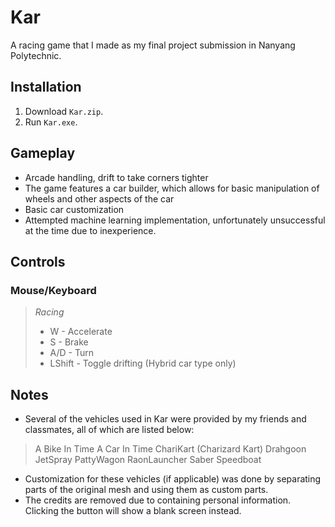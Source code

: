 # Kar
A racing game that I made as my final project submission in Nanyang Polytechnic. 

## Installation
1. Download `Kar.zip`.
2. Run `Kar.exe`.

## Gameplay
- Arcade handling, drift to take corners tighter
- The game features a car builder, which allows for basic manipulation of wheels and other aspects of the car
- Basic car customization
- Attempted machine learning implementation, unfortunately unsuccessful at the time due to inexperience.

## Controls
### Mouse/Keyboard
> *Racing*
> - W - Accelerate
> - S - Brake
> - A/D - Turn
> - LShift - Toggle drifting (Hybrid car type only)


## Notes
- Several of the vehicles used in Kar were provided by my friends and classmates, all of which are listed below:
> A Bike In Time
> A Car In Time
> ChariKart (Charizard Kart)
> Drahgoon
> JetSpray
> PattyWagon
> RaonLauncher
> Saber
> Speedboat
- Customization for these vehicles (if applicable) was done by separating parts of the original mesh and using them as custom parts.
- The credits are removed due to containing personal information. Clicking the button will show a blank screen instead.


